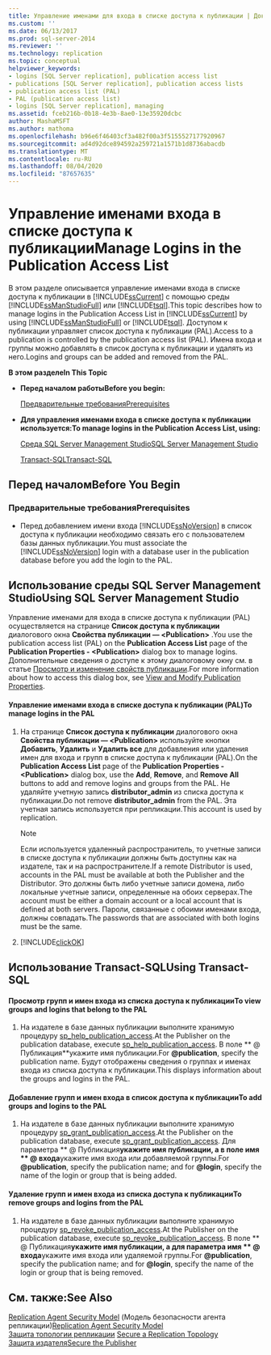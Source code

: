 ```yaml
---
title: Управление именами для входа в списке доступа к публикации | Документация Майкрософт
ms.custom: ''
ms.date: 06/13/2017
ms.prod: sql-server-2014
ms.reviewer: ''
ms.technology: replication
ms.topic: conceptual
helpviewer_keywords:
- logins [SQL Server replication], publication access list
- publications [SQL Server replication], publication access lists
- publication access list (PAL)
- PAL (publication access list)
- logins [SQL Server replication], managing
ms.assetid: fceb216b-0b18-4e3b-8ae0-13e35920dcbc
author: MashaMSFT
ms.author: mathoma
ms.openlocfilehash: b96e6f46403cf3a482f00a3f5155527177920967
ms.sourcegitcommit: ad4d92dce894592a259721a1571b1d8736abacdb
ms.translationtype: MT
ms.contentlocale: ru-RU
ms.lasthandoff: 08/04/2020
ms.locfileid: "87657635"
---
```

# <a name="manage-logins-in-the-publication-access-list"></a><span data-ttu-id="1fbd8-102">Управление именами входа в списке доступа к публикации</span><span class="sxs-lookup"><span data-stu-id="1fbd8-102">Manage Logins in the Publication Access List</span></span>
  <span data-ttu-id="1fbd8-103">В этом разделе описывается управление именами входа в списке доступа к публикации в [!INCLUDE[ssCurrent](../../../includes/sscurrent-md.md)] с помощью среды [!INCLUDE[ssManStudioFull](../../../includes/ssmanstudiofull-md.md)] или [!INCLUDE[tsql](../../../includes/tsql-md.md)].</span><span class="sxs-lookup"><span data-stu-id="1fbd8-103">This topic describes how to manage logins in the Publication Access List in [!INCLUDE[ssCurrent](../../../includes/sscurrent-md.md)] by using [!INCLUDE[ssManStudioFull](../../../includes/ssmanstudiofull-md.md)] or [!INCLUDE[tsql](../../../includes/tsql-md.md)].</span></span> <span data-ttu-id="1fbd8-104">Доступом к публикации управляет список доступа к публикации (PAL).</span><span class="sxs-lookup"><span data-stu-id="1fbd8-104">Access to a publication is controlled by the publication access list (PAL).</span></span> <span data-ttu-id="1fbd8-105">Имена входа и группы можно добавлять в список доступа к публикации и удалять из него.</span><span class="sxs-lookup"><span data-stu-id="1fbd8-105">Logins and groups can be added and removed from the PAL.</span></span>  
  
 <span data-ttu-id="1fbd8-106">**В этом разделе**</span><span class="sxs-lookup"><span data-stu-id="1fbd8-106">**In This Topic**</span></span>  
  
-   <span data-ttu-id="1fbd8-107">**Перед началом работы**</span><span class="sxs-lookup"><span data-stu-id="1fbd8-107">**Before you begin:**</span></span>  
  
     [<span data-ttu-id="1fbd8-108">Предварительные требования</span><span class="sxs-lookup"><span data-stu-id="1fbd8-108">Prerequisites</span></span>](#Prerequisites)  
  
-   <span data-ttu-id="1fbd8-109">**Для управления именами входа в списке доступа к публикации используется:**</span><span class="sxs-lookup"><span data-stu-id="1fbd8-109">**To manage logins in the Publication Access List, using:**</span></span>  
  
     [<span data-ttu-id="1fbd8-110">Среда SQL Server Management Studio</span><span class="sxs-lookup"><span data-stu-id="1fbd8-110">SQL Server Management Studio</span></span>](#SSMSProcedure)  
  
     [<span data-ttu-id="1fbd8-111">Transact-SQL</span><span class="sxs-lookup"><span data-stu-id="1fbd8-111">Transact-SQL</span></span>](#TsqlProcedure)  
  
##  <a name="before-you-begin"></a><a name="BeforeYouBegin"></a> <span data-ttu-id="1fbd8-112">Перед началом</span><span class="sxs-lookup"><span data-stu-id="1fbd8-112">Before You Begin</span></span>  
  
###  <a name="prerequisites"></a><a name="Prerequisites"></a> <span data-ttu-id="1fbd8-113">Предварительные требования</span><span class="sxs-lookup"><span data-stu-id="1fbd8-113">Prerequisites</span></span>  
  
-   <span data-ttu-id="1fbd8-114">Перед добавлением имени входа [!INCLUDE[ssNoVersion](../../../includes/ssnoversion-md.md)] в список доступа к публикации необходимо связать его с пользователем базы данных публикации.</span><span class="sxs-lookup"><span data-stu-id="1fbd8-114">You must associate the [!INCLUDE[ssNoVersion](../../../includes/ssnoversion-md.md)] login with a database user in the publication database before you add the login to the PAL.</span></span>  
  
##  <a name="using-sql-server-management-studio"></a><a name="SSMSProcedure"></a> <span data-ttu-id="1fbd8-115">Использование среды SQL Server Management Studio</span><span class="sxs-lookup"><span data-stu-id="1fbd8-115">Using SQL Server Management Studio</span></span>  
 <span data-ttu-id="1fbd8-116">Управление именами для входа в списке доступа к публикации (PAL) осуществляется на странице **Список доступа к публикации** диалогового окна **Свойства публикации — \<Publication>** .</span><span class="sxs-lookup"><span data-stu-id="1fbd8-116">You use the publication access list (PAL) on the **Publication Access List** page of the **Publication Properties - \<Publication>** dialog box to manage logins.</span></span> <span data-ttu-id="1fbd8-117">Дополнительные сведения о доступе к этому диалоговому окну см. в статье [Просмотр и изменение свойств публикации](../publish/view-and-modify-publication-properties.md).</span><span class="sxs-lookup"><span data-stu-id="1fbd8-117">For more information about how to access this dialog box, see [View and Modify Publication Properties](../publish/view-and-modify-publication-properties.md).</span></span>  
  
#### <a name="to-manage-logins-in-the-pal"></a><span data-ttu-id="1fbd8-118">Управление именами входа в списке доступа к публикации (PAL)</span><span class="sxs-lookup"><span data-stu-id="1fbd8-118">To manage logins in the PAL</span></span>  
  
1.  <span data-ttu-id="1fbd8-119">На странице **Список доступа к публикации** диалогового окна **Свойства публикации — \<Publication>** используйте кнопки **Добавить**, **Удалить** и **Удалить все** для добавления или удаления имен для входа и групп в списке доступа к публикации (PAL).</span><span class="sxs-lookup"><span data-stu-id="1fbd8-119">On the **Publication Access List** page of the **Publication Properties - \<Publication>** dialog box, use the **Add**, **Remove**, and **Remove All** buttons to add and remove logins and groups from the PAL.</span></span> <span data-ttu-id="1fbd8-120">Не удаляйте учетную запись **distributor_admin** из списка доступа к публикации.</span><span class="sxs-lookup"><span data-stu-id="1fbd8-120">Do not remove **distributor_admin** from the PAL.</span></span> <span data-ttu-id="1fbd8-121">Эта учетная запись используется при репликации.</span><span class="sxs-lookup"><span data-stu-id="1fbd8-121">This account is used by replication.</span></span>  
  
    > [!NOTE]  
    >  <span data-ttu-id="1fbd8-122">Если используется удаленный распространитель, то учетные записи в списке доступа к публикации должны быть доступны как на издателе, так и на распространителе.</span><span class="sxs-lookup"><span data-stu-id="1fbd8-122">If a remote Distributor is used, accounts in the PAL must be available at both the Publisher and the Distributor.</span></span> <span data-ttu-id="1fbd8-123">Это должны быть либо учетные записи домена, либо локальные учетные записи, определенные на обоих серверах.</span><span class="sxs-lookup"><span data-stu-id="1fbd8-123">The account must be either a domain account or a local account that is defined at both servers.</span></span> <span data-ttu-id="1fbd8-124">Пароли, связанные с обоими именами входа, должны совпадать.</span><span class="sxs-lookup"><span data-stu-id="1fbd8-124">The passwords that are associated with both logins must be the same.</span></span>  
  
2.  [!INCLUDE[clickOK](../../../includes/clickok-md.md)]  
  
##  <a name="using-transact-sql"></a><a name="TsqlProcedure"></a> <span data-ttu-id="1fbd8-125">Использование Transact-SQL</span><span class="sxs-lookup"><span data-stu-id="1fbd8-125">Using Transact-SQL</span></span>  
  
#### <a name="to-view-groups-and-logins-that-belong-to-the-pal"></a><span data-ttu-id="1fbd8-126">Просмотр групп и имен входа из списка доступа к публикации</span><span class="sxs-lookup"><span data-stu-id="1fbd8-126">To view groups and logins that belong to the PAL</span></span>  
  
1.  <span data-ttu-id="1fbd8-127">На издателе в базе данных публикации выполните хранимую процедуру [sp_help_publication_access](/sql/relational-databases/system-stored-procedures/sp-help-publication-access-transact-sql).</span><span class="sxs-lookup"><span data-stu-id="1fbd8-127">At the Publisher on the publication database, execute [sp_help_publication_access](/sql/relational-databases/system-stored-procedures/sp-help-publication-access-transact-sql).</span></span> <span data-ttu-id="1fbd8-128">В поле \*\* \@ Публикация\*\*укажите имя публикации.</span><span class="sxs-lookup"><span data-stu-id="1fbd8-128">For **\@publication**, specify the publication name.</span></span> <span data-ttu-id="1fbd8-129">Будут отображены сведения о группах и именах входа из списка доступа к публикации.</span><span class="sxs-lookup"><span data-stu-id="1fbd8-129">This displays information about the groups and logins in the PAL.</span></span>  
  
#### <a name="to-add-groups-and-logins-to-the-pal"></a><span data-ttu-id="1fbd8-130">Добавление групп и имен входа в список доступа к публикации</span><span class="sxs-lookup"><span data-stu-id="1fbd8-130">To add groups and logins to the PAL</span></span>  
  
1.  <span data-ttu-id="1fbd8-131">На издателе в базе данных публикации выполните хранимую процедуру [sp_grant_publication_access](/sql/relational-databases/system-stored-procedures/sp-grant-publication-access-transact-sql).</span><span class="sxs-lookup"><span data-stu-id="1fbd8-131">At the Publisher on the publication database, execute [sp_grant_publication_access](/sql/relational-databases/system-stored-procedures/sp-grant-publication-access-transact-sql).</span></span> <span data-ttu-id="1fbd8-132">Для параметра \*\* \@ Публикация**укажите имя публикации, а в поле имя \*\* \@ входа**укажите имя входа или добавляемой группы.</span><span class="sxs-lookup"><span data-stu-id="1fbd8-132">For **\@publication**, specify the publication name; and for **\@login**, specify the name of the login or group that is being added.</span></span>  
  
#### <a name="to-remove-groups-and-logins-from-the-pal"></a><span data-ttu-id="1fbd8-133">Удаление групп и имен входа из списка доступа к публикации</span><span class="sxs-lookup"><span data-stu-id="1fbd8-133">To remove groups and logins from the PAL</span></span>  
  
1.  <span data-ttu-id="1fbd8-134">На издателе в базе данных публикации выполните хранимую процедуру [sp_revoke_publication_access](/sql/relational-databases/system-stored-procedures/sp-revoke-publication-access-transact-sql).</span><span class="sxs-lookup"><span data-stu-id="1fbd8-134">At the Publisher on the publication database, execute [sp_revoke_publication_access](/sql/relational-databases/system-stored-procedures/sp-revoke-publication-access-transact-sql).</span></span> <span data-ttu-id="1fbd8-135">В поле \*\* \@ Публикация**укажите имя публикации, а для параметра имя \*\* \@ входа**укажите имя входа или удаляемой группы.</span><span class="sxs-lookup"><span data-stu-id="1fbd8-135">For **\@publication**, specify the publication name; and for **\@login**, specify the name of the login or group that is being removed.</span></span>  
  
## <a name="see-also"></a><span data-ttu-id="1fbd8-136">См. также:</span><span class="sxs-lookup"><span data-stu-id="1fbd8-136">See Also</span></span>  
 <span data-ttu-id="1fbd8-137">[Replication Agent Security Model](replication-agent-security-model.md)  (Модель безопасности агента репликации)</span><span class="sxs-lookup"><span data-stu-id="1fbd8-137">[Replication Agent Security Model](replication-agent-security-model.md) </span></span>  
 <span data-ttu-id="1fbd8-138">[Защита топологии репликации](view-and-modify-replication-security-settings.md) </span><span class="sxs-lookup"><span data-stu-id="1fbd8-138">[Secure a Replication Topology](view-and-modify-replication-security-settings.md) </span></span>  
 [<span data-ttu-id="1fbd8-139">Защита издателя</span><span class="sxs-lookup"><span data-stu-id="1fbd8-139">Secure the Publisher</span></span>](secure-the-publisher.md)  
  
  
